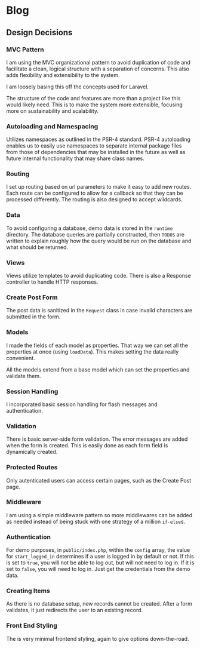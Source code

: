 # Blog

## Design Decisions

### MVC Pattern
I am using the MVC organizational pattern to avoid duplication of code and facilitate a clean, logical structure with a separation of concerns. This also adds flexibility and extensibility to the system.

I am loosely basing this off the concepts used for Laravel.

The structure of the code and features are more than a project like this would likely need. This is to make the system more extensible, focusing more on sustainability and scalability.

### Autoloading and Namespacing 

Utilizes namespaces as outlined in the PSR-4 standard. PSR-4 autoloading enables us to easily use namespaces to separate internal package files from those of dependencies that may be installed in the future as well as future internal functionality that may share class names.

### Routing

I set up routing based on url parameters to make it easy to add new routes. Each route can be configured to allow for a callback so that they can be processed differently. The routing is also designed to accept wildcards.

### Data

To avoid configuring a database, demo data is stored in the `runtime` directory. The database queries are partially constructed, then `TODOS` are written to explain roughly how the query would be run on the database and what should be returned.

### Views

Views utilize templates to avoid duplicating code. There is also a Response controller to handle HTTP responses.

### Create Post Form

The post data is sanitized in the `Request` class in case invalid characters are submitted in the form.

### Models

I made the fields of each model as properties. That way we can set all the properties at once (using `loadData`). This makes setting the data really convenient.

All the models extend from a base model which can set the properties and validate them.

### Session Handling
I incorporated basic session handling for flash messages and authentication.

### Validation
There is basic server-side form validation. The error messages are added when the form is created. This is easily done as each form field is dynamically created.

### Protected Routes

Only autenticated users can access certain pages, such as the Create Post page.

### Middleware

I am using a simple middleware pattern so more middlewares can be added as needed instead of being stuck with one strategy of a million `if-else`s.

### Authentication

For demo purposes, in `public/index.php`, within the `config` array, the value for `start_logged_in` determines if a user is logged in by default or not. If this is set to `true`, you will not be able to log out, but will not need to log in. If it is set to `false`, you will need to log in. Just get the credentials from the demo data.

### Creating Items
As there is no database setup, new records cannot be created. After a form validates, it just redirects the user to an existing record.

### Front End Styling

The is very minimal frontend styling, again to give options down-the-road.